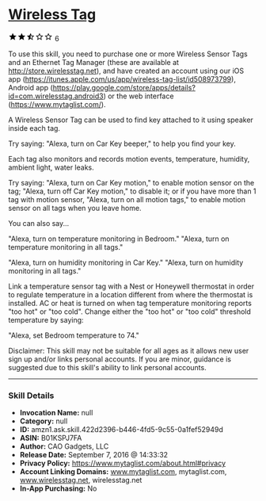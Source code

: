 # [Wireless Tag](http://alexa.amazon.com/#skills/amzn1.ask.skill.422d2396-b446-4fd5-9c55-0a1fef52949d)
![2.9 stars](../../images/ic_star_black_18dp_1x.png)![2.9 stars](../../images/ic_star_black_18dp_1x.png)![2.9 stars](../../images/ic_star_half_black_18dp_1x.png)![2.9 stars](../../images/ic_star_border_black_18dp_1x.png)![2.9 stars](../../images/ic_star_border_black_18dp_1x.png) 6

To use this skill, you need to purchase one or more Wireless Sensor Tags and an Ethernet Tag Manager (these are available at http://store.wirelesstag.net), and have created an account using our iOS app (https://itunes.apple.com/us/app/wireless-tag-list/id508973799), Android app (https://play.google.com/store/apps/details?id=com.wirelesstag.android3) or the web interface (https://www.mytaglist.com/). 

A Wireless Sensor Tag can be used to find key attached to it using speaker inside each tag. 

Try saying:  "Alexa, turn on Car Key beeper,"  to help you find your key. 

Each tag also monitors and records motion events, temperature, humidity, ambient light, water leaks. 

Try saying: 
"Alexa, turn on Car Key motion," to enable motion sensor on the tag; 
"Alexa, turn off Car Key motion," to disable it; or if you have more than 1 tag with motion sensor, 
"Alexa, turn on all motion tags," to enable motion sensor on all tags when you leave home. 

You can also say...

"Alexa, turn on temperature monitoring in Bedroom."
"Alexa, turn on temperature monitoring in all tags." 

"Alexa, turn on humidity monitoring in Car Key."
"Alexa, turn on humidity monitoring in all tags."

Link a temperature sensor tag with a Nest or Honeywell thermostat in order to regulate temperature in a location different from where the thermostat is installed. AC or heat is turned on when tag temperature monitoring reports "too hot" or "too cold". Change either the "too hot" or "too cold" threshold temperature by saying:

"Alexa, set Bedroom temperature to 74."

Disclaimer:
This skill may not be suitable for all ages as it allows new user sign up and/or links personal accounts. If you are minor, guidance is suggested due to this skill's ability to link personal accounts.

***

### Skill Details

* **Invocation Name:** null
* **Category:** null
* **ID:** amzn1.ask.skill.422d2396-b446-4fd5-9c55-0a1fef52949d
* **ASIN:** B01KSPJ7FA
* **Author:** CAO Gadgets, LLC
* **Release Date:** September 7, 2016 @ 14:33:32
* **Privacy Policy:** https://www.mytaglist.com/about.html#privacy
* **Account Linking Domains:** www.mytaglist.com, mytaglist.com, www.wirelesstag.net, wirelesstag.net
* **In-App Purchasing:** No
